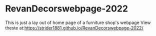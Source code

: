 # RevanDecorswebpage-2022
This is just a lay out of home page of a furniture shop's webpage View theste at:https://strider1881.github.io/RevanDecorswebpage-2022/
